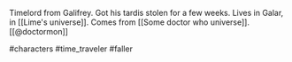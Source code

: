 Timelord from Galifrey. Got his tardis stolen for a few weeks. Lives in Galar, in [[Lime's universe]]. Comes from [[Some doctor who universe]]. [[@doctormon]]

#characters #time_traveler #faller 